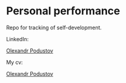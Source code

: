 # Personal performance
Repo for tracking of self-development.


LinkedIn: <div><a class="LI-simple-link" href='https://ua.linkedin.com/in/opodustov'>Olexandr Podustov</a></div>


My cv: <div><a class="LI-simple-link" href='https://goo.gl/y3vJ4c'>Olexandr Podustov</a></div>
